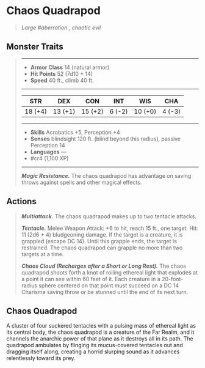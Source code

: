 # Chaos Quadrapod
>*Large #aberration , chaotic evil*
## Monster Traits
>___
>- **Armor Class** 14 (natural armor)
>- **Hit Points** 52 (7d10 + 14)
>- **Speed** 40 ft., climb 40 ft.
>___
>|STR|DEX|CON|INT|WIS|CHA|
>|:---:|:---:|:---:|:---:|:---:|:---:|
>|18 (+4)|13 (+1)|15 (+2)|6 (-2)|10 (+0)|4 (-3)|
>___
>- **Skills** Acrobatics +5, Perception +4
>- **Senses** blindsight 120 ft. (blind beyond this radius), passive Perception 14
>- **Languages** —
>- #cr4 (1,100 XP)
>___
>***Magic Resistance.*** The chaos quadrapod has advantage on saving throws against spells and other magical effects.  
>
## Actions
>***Multiattack.*** The chaos quadrapod makes up to two tentacle attacks.  
>
>***Tentacle.*** Melee Weapon Attack: +6 to hit, reach 15 ft., one target. Hit: 11 (2d6 + 4) bludgeoning damage. If the target is a creature, it is grappled (escape DC 14). Until this grapple ends, the target is restrained. The chaos quadrapod can grapple no more than two targets at a time.  
>
>***Chaos Cloud (Recharges after a Short or Long Rest).*** The chaos quadrapod shoots forth a knot of roiling ethereal light that explodes at a point it can see within 60 feet of it. Each creature in a 20-foot-radius sphere centered on that point must succeed on a DC 14 Charisma saving throw or be stunned until the end of its next turn.
## Chaos Quadrapod
A cluster of four suckered tentacles with a pulsing mass of ethereal light as its central body, the chaos quadrapod is a creature of the Far Realm, and it channels the anarchic power of that plane as it destroys all in its path. The quadrapod ambulates by flinging its mucus-covered tentacles out and dragging itself along, creating a horrid slurping sound as it advances relentlessly toward its prey.